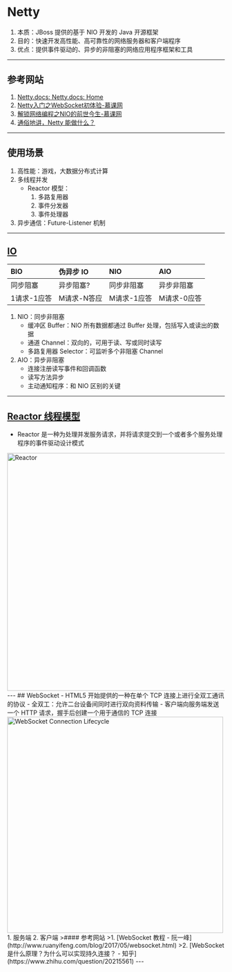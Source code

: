 # Netty
1. 本质：JBoss 提供的基于 NIO 开发的 Java 开源框架
2. 目的：快速开发高性能、高可靠性的网络服务器和客户端程序
3. 优点：提供事件驱动的、异步的非阻塞的网络应用程序框架和工具
---
## 参考网站
1. [Netty.docs: Netty.docs: Home](https://netty.io/wiki/)
2. [Netty入门之WebSocket初体验-慕课网](https://www.imooc.com/learn/941)
3. [解锁网络编程之NIO的前世今生-慕课网](https://www.imooc.com/learn/1118)
4. [通俗地讲，Netty 能做什么？](https://www.zhihu.com/question/24322387)
---
## 使用场景
1. 高性能：游戏，大数据分布式计算
2. 多线程并发
    - Reactor 模型：
        1. 多路复用器
        2. 事件分发器
        3. 事件处理器
3. 异步通信：Future-Listener 机制
---
## [IO](https://mp.weixin.qq.com/s?__biz=MzIyNjAzODEyMg==&mid=2247484746&idx=1&sn=5146ae815c4bf560b8df809c2f81c78b)
|BIO|伪异步 IO|NIO|AIO|
|:---|:---|:---|:---|
|同步阻塞|异步阻塞?|同步非阻塞|异步非阻塞|
|1请求-1应答|M请求-N答应|M请求-1应答|M请求-0应答|
1. NIO：同步非阻塞
    - 缓冲区 Buffer：NIO 所有数据都通过 Buffer 处理，包括写入或读出的数据
    - 通道 Channel：双向的，可用于读、写或同时读写
    - 多路复用器 Selector：可监听多个非阻塞 Channel
2. AIO：异步非阻塞
    - 连接注册读写事件和回调函数
    - 读写方法异步
    - 主动通知程序：和 NIO 区别的关键
---
## [Reactor 线程模型](https://www.zhihu.com/question/26943938)
- Reactor 是一种为处理并发服务请求，并将请求提交到一个或者多个服务处理程序的事件驱动设计模式  
<img alt="Reactor" src="http://5b0988e595225.cdn.sohucs.com/images/20181102/10d4cec7f05c4a319084fd60e8644e50.jpeg" width="550"/>
---
## WebSocket
- HTML5 开始提供的一种在单个 TCP 连接上进行全双工通讯的协议
    - 全双工：允许二台设备间同时进行双向资料传输
- 客户端向服务端发送一个 HTTP 请求，握手后创建一个用于通信的 TCP 连接
<img alt="WebSocket Connection Lifecycle" src="http://www.ruanyifeng.com/blogimg/asset/2017/bg2017051502.png" width="500"/>
1. 服务端
2. 客户端
>#### 参考网站
>1. [WebSocket 教程 - 阮一峰](http://www.ruanyifeng.com/blog/2017/05/websocket.html)
>2. [WebSocket 是什么原理？为什么可以实现持久连接？ - 知乎](https://www.zhihu.com/question/20215561)
---